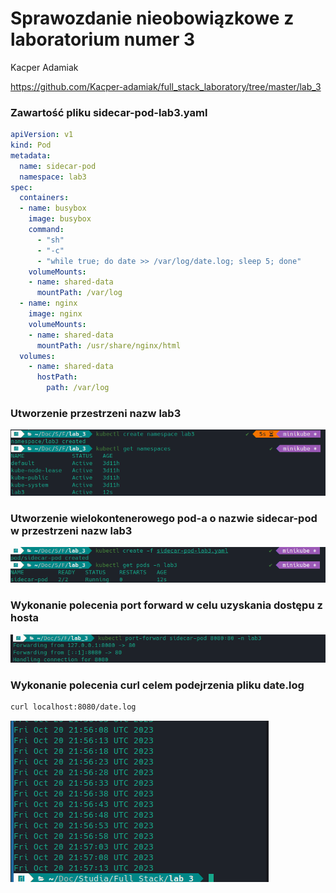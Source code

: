 # Sprawozdanie nieobowiązkowe z laboratorium numer 3

Kacper Adamiak

https://github.com/Kacper-adamiak/full_stack_laboratory/tree/master/lab_3

### Zawartość pliku sidecar-pod-lab3.yaml

```yaml
apiVersion: v1
kind: Pod
metadata:
  name: sidecar-pod
  namespace: lab3
spec:
  containers:
  - name: busybox
    image: busybox
    command:
      - "sh"
      - "-c"
      - "while true; do date >> /var/log/date.log; sleep 5; done"
    volumeMounts:
    - name: shared-data
      mountPath: /var/log
  - name: nginx
    image: nginx
    volumeMounts:
    - name: shared-data
      mountPath: /usr/share/nginx/html
  volumes:
    - name: shared-data
      hostPath:
        path: /var/log
```

### Utworzenie przestrzeni nazw lab3

![](assets/Utworzenie_przestrzeni_nazw.png)

### Utworzenie wielokontenerowego pod-a o nazwie sidecar-pod w przestrzeni nazw lab3

![](assets/Utworzenie_side_car.png)

### Wykonanie polecenia port forward w celu uzyskania dostępu z hosta

![](assets/Wykonanie_port_forwarding.png)

### Wykonanie polecenia curl celem podejrzenia pliku date.log

```bash
curl localhost:8080/date.log 
```

![](assets/Wykonanie_polecenia_curl_localhost_date_log.png)